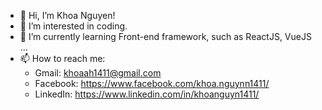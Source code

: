 - 👋 Hi, I’m Khoa Nguyen!
- 👀 I’m interested in coding.
- 🌱 I’m currently learning Front-end framework, such as ReactJS, VueJS ...
- 📫 How to reach me:
  - Gmail: khoaah1411@gmail.com
  - Facebook: https://www.facebook.com/khoa.nguynn1411/
  - LinkedIn: https://www.linkedin.com/in/khoanguyn1411/

<!---
khoanguyn1411/khoanguyn1411 is a ✨ special ✨ repository because its `README.md` (this file) appears on your GitHub profile.
You can click the Preview link to take a look at your changes.
--->
